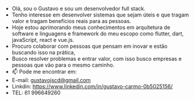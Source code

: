 -  Olá, sou o Gustavo e sou um desenvolvedor full stack.
-  Tenho interesse em desenvolver sistemas que sejam úteis e que tragam valor e tragam benefícios reais    para as pessoas.
-  Hoje estou aprimorando meus conhecimentos em arquitetura de software e linguagens e framework do meu    escopo como flutter, dart, javaScript, react e vue.js.
-  Procuro colaborar com pessoas que pensam em inovar e estão buscando isso na prática,
-  Busco resolver problemas e entrar valor, com isso busco empresas e pessoas que vão para o mesmo         caminho.
-  📫 Pode me encontrar em:
-  E-mail: gustavojscd@gmail.com
-  Linkdin: https://www.linkedin.com/in/gustavo-carmo-0b5025156/
-  TEL: 61 996649260

